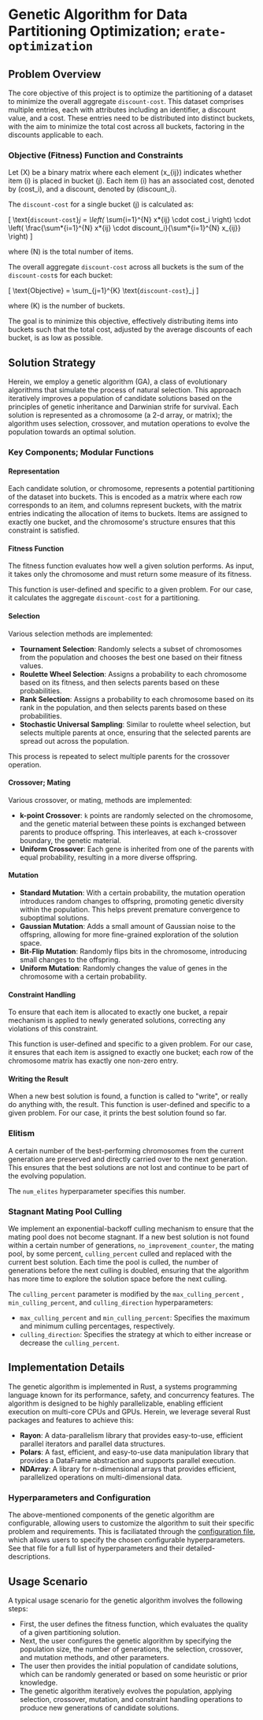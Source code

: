 # Genetic Algorithm for Data Partitioning Optimization; `erate-optimization`

## Problem Overview

The core objective of this project is to optimize the partitioning of a dataset to minimize the overall aggregate `discount-cost`. This dataset comprises multiple entries, each with attributes including an identifier, a discount value, and a cost. These entries need to be distributed into distinct buckets, with the aim to minimize the total cost across all buckets, factoring in the discounts applicable to each.

### Objective (Fitness) Function and Constraints

Let \(X\) be a binary matrix where each element \(x\_{ij}\) indicates whether item \(i\) is placed in bucket \(j\). Each item \(i\) has an associated cost, denoted by \(cost_i\), and a discount, denoted by \(discount_i\).

The `discount-cost` for a single bucket \(j\) is calculated as:

\[ \text{`discount-cost`}_j = \left( \sum_{i=1}^{N} x*{ij} \cdot cost_i \right) \cdot \left( \frac{\sum*{i=1}^{N} x*{ij} \cdot discount_i}{\sum*{i=1}^{N} x\_{ij}} \right) \]

where \(N\) is the total number of items.

The overall aggregate `discount-cost` across all buckets is the sum of the `discount-cost`s for each bucket:

\[ \text{Objective} = \sum\_{j=1}^{K} \text{`discount-cost`}\_j \]

where \(K\) is the number of buckets.

The goal is to minimize this objective, effectively distributing items into buckets such that the total cost, adjusted by the average discounts of each bucket, is as low as possible.

## Solution Strategy

Herein, we employ a genetic algorithm (GA), a class of evolutionary algorithms that simulate the process of natural selection. This approach iteratively improves a population of candidate solutions based on the principles of genetic inheritance and Darwinian strife for survival. Each solution is represented as a chromosome (a 2-d array, or matrix); the algorithm uses selection, crossover, and mutation operations to evolve the population towards an optimal solution.

### Key Components; Modular Functions

#### Representation

Each candidate solution, or chromosome, represents a potential partitioning of the dataset into buckets. This is encoded as a matrix where each row corresponds to an item, and columns represent buckets, with the matrix entries indicating the allocation of items to buckets. Items are assigned to exactly one bucket, and the chromosome's structure ensures that this constraint is satisfied.

#### Fitness Function

The fitness function evaluates how well a given solution performs. As input, it takes only the chromosome and must return some measure of its fitness.

This function is user-defined and specific to a given problem. For our case, it calculates the aggregate `discount-cost` for a partitioning.

#### Selection

Various selection methods are implemented:

-   **Tournament Selection**: Randomly selects a subset of chromosomes from the population and chooses the best one based on their fitness values.
-   **Roulette Wheel Selection**: Assigns a probability to each chromosome based on its fitness, and then selects parents based on these probabilities.
-   **Rank Selection**: Assigns a probability to each chromosome based on its rank in the population, and then selects parents based on these probabilities.
-   **Stochastic Universal Sampling**: Similar to roulette wheel selection, but selects multiple parents at once, ensuring that the selected parents are spread out across the population.

This process is repeated to select multiple parents for the crossover operation.

#### Crossover; Mating

Various crossover, or mating, methods are implemented:

-   **k-point Crossover**: `k` points are randomly selected on the chromosome, and the genetic material between these points is exchanged between parents to produce offspring. This interleaves, at each `k`-crossover boundary, the genetic material.
-   **Uniform Crossover**: Each gene is inherited from one of the parents with equal probability, resulting in a more diverse offspring.

#### Mutation

-   **Standard Mutation**: With a certain probability, the mutation operation introduces random changes to offspring, promoting genetic diversity within the population. This helps prevent premature convergence to suboptimal solutions.
-   **Gaussian Mutation**: Adds a small amount of Gaussian noise to the offspring, allowing for more fine-grained exploration of the solution space.
-   **Bit-Flip Mutation**: Randomly flips bits in the chromosome, introducing small changes to the offspring.
-   **Uniform Mutation**: Randomly changes the value of genes in the chromosome with a certain probability.

#### Constraint Handling

To ensure that each item is allocated to exactly one bucket, a repair mechanism is applied to newly generated solutions, correcting any violations of this constraint.

This function is user-defined and specific to a given problem. For our case, it ensures that each item is assigned to exactly one bucket; each row of the chromosome matrix has exactly one non-zero entry.

#### Writing the Result

When a new best solution is found, a function is called to "write", or really do anything with, the result. This function is user-defined and specific to a given problem. For our case, it prints the best solution found so far.

### Elitism

A certain number of the best-performing chromosomes from the current generation are preserved and directly carried over to the next generation. This ensures that the best solutions are not lost and continue to be part of the evolving population.

The `num_elites` hyperparameter specifies this number.

### Stagnant Mating Pool Culling

We implement an exponential-backoff culling mechanism to ensure that the mating pool does not become stagnant. If a new best solution is not found within a certain number of generations, `no_improvement_counter`, the mating pool, by some percent, `culling_percent` culled and replaced with the current best solution. Each time the pool is culled, the number of generations before the next culling is doubled, ensuring that the algorithm has more time to explore the solution space before the next culling.

The `culling_percent` parameter is modified by the `max_culling_percent` , `min_culling_percent`, and `culling_direction` hyperparameters:

-   `max_culling_percent` and `min_culling_percent`: Specifies the maximum and minimum culling percentages, respectively.
-   `culling_direction`: Specifies the strategy at which to either increase or decrease the `culling_percent`.

## Implementation Details

The genetic algorithm is implemented in Rust, a systems programming language known for its performance, safety, and concurrency features. The algorithm is designed to be highly parallelizable, enabling efficient execution on multi-core CPUs and GPUs. Herein, we leverage several Rust packages and features to achieve this:

-   **Rayon**: A data-parallelism library that provides easy-to-use, efficient parallel iterators and parallel data structures.
-   **Polars**: A fast, efficient, and easy-to-use data manipulation library that provides a DataFrame abstraction and supports parallel execution.
-   **NDArray**: A library for n-dimensional arrays that provides efficient, parallelized operations on multi-dimensional data.

### Hyperparameters and Configuration

The above-mentioned components of the genetic algorithm are configurable, allowing users to customize the algorithm to suit their specific problem and requirements. This is faciliatated through the [configuration file](./config.toml), which allows users to specify the chosen configurable hyperparameters. See that file for a full list of hyperparameters and their detailed-descriptions.

## Usage Scenario

A typical usage scenario for the genetic algorithm involves the following steps:

-   First, the user defines the fitness function, which evaluates the quality of a given partitioning solution.
-   Next, the user configures the genetic algorithm by specifying the population size, the number of generations, the selection, crossover, and mutation methods, and other parameters.
-   The user then provides the initial population of candidate solutions, which can be randomly generated or based on some heuristic or prior knowledge.
-   The genetic algorithm iteratively evolves the population, applying selection, crossover, mutation, and constraint handling operations to produce new generations of candidate solutions.
